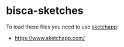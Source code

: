 # bisca-sketches

To load these files you need to use [sketchapp](https://www.sketchapp.com/):

* https://www.sketchapp.com/